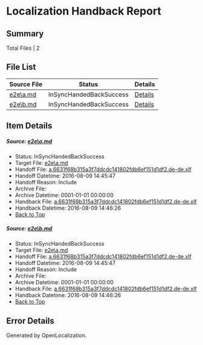# <a name='report-top'></a> Localization Handback Report

## Summary
 Total Files | 2

## File List
 Source File | Status | Details 
 ----------- | ------ | ------- 
 [e2e\a.md](https://github.com/OpenLocalizationTestOrg/oltest/blob/38396869a75c8392c7dc08b5504d76ee88da9d4f/e2e/a.md) | InSyncHandedBackSuccess | [Details](#45d4a5751c1a4fdaf2e5867678f27b0a20270a991)
 [e2e\b.md](https://github.com/OpenLocalizationTestOrg/oltest/blob/38396869a75c8392c7dc08b5504d76ee88da9d4f/e2e/b.md) | InSyncHandedBackSuccess | [Details](#45d4a5751c1a4fdaf2e5867678f27b0a20270a992)

## Item Details
##### <a name='45d4a5751c1a4fdaf2e5867678f27b0a20270a991'></a> Source: [e2e\a.md](https://github.com/OpenLocalizationTestOrg/oltest/blob/38396869a75c8392c7dc08b5504d76ee88da9d4f/e2e/a.md)
* Status: InSyncHandedBackSuccess
* Target File: [e2e\a.md](https://github.com/OpenLocalizationTestOrg/ol-test-dede/blob/a414d247158c58d74dd3133589f029a83ea8ec7e/e2e/a.md)
* Handoff File: [a.6631f68b315a3f7ddcdc141802fdb6ef151d1df2.de-de.xlf](https://github.com/OpenLocalizationTestOrg/olhandoff-e2e/blob/fc920d9a37b37ab52f5c4a3d9c8a2f99ae224cfe/ol-handoff/OpenLocalizationTestOrg/ol-test-dede/ci/ht/a.6631f68b315a3f7ddcdc141802fdb6ef151d1df2.de-de.xlf)
* Handoff Datetime: 2016-08-09 14:45:47
* Handoff Reason: Include
* Archive File: 
* Archive Datetime: 0001-01-01 00:00:00
* Handback File: [a.6631f68b315a3f7ddcdc141802fdb6ef151d1df2.de-de.xlf](https://github.com/OpenLocalizationTestOrg/olhandback-e2e/blob/69eb44b87161df4ba10d96ca32ed582ab9f60bb6/ol-handback/OpenLocalizationTestOrg/ol-test-dede/ci/ht/a.6631f68b315a3f7ddcdc141802fdb6ef151d1df2.de-de.xlf)
* Handback Datetime: 2016-08-09 14:46:26
* [Back to Top](#report-top)

##### <a name='45d4a5751c1a4fdaf2e5867678f27b0a20270a992'></a> Source: [e2e\b.md](https://github.com/OpenLocalizationTestOrg/oltest/blob/38396869a75c8392c7dc08b5504d76ee88da9d4f/e2e/b.md)
* Status: InSyncHandedBackSuccess
* Target File: [e2e\a.md](https://github.com/OpenLocalizationTestOrg/ol-test-dede/blob/a414d247158c58d74dd3133589f029a83ea8ec7e/e2e/a.md)
* Handoff File: [a.6631f68b315a3f7ddcdc141802fdb6ef151d1df2.de-de.xlf](https://github.com/OpenLocalizationTestOrg/olhandoff-e2e/blob/fc920d9a37b37ab52f5c4a3d9c8a2f99ae224cfe/ol-handoff/OpenLocalizationTestOrg/ol-test-dede/ci/ht/a.6631f68b315a3f7ddcdc141802fdb6ef151d1df2.de-de.xlf)
* Handoff Datetime: 2016-08-09 14:45:47
* Handoff Reason: Include
* Archive File: 
* Archive Datetime: 0001-01-01 00:00:00
* Handback File: [a.6631f68b315a3f7ddcdc141802fdb6ef151d1df2.de-de.xlf](https://github.com/OpenLocalizationTestOrg/olhandback-e2e/blob/69eb44b87161df4ba10d96ca32ed582ab9f60bb6/ol-handback/OpenLocalizationTestOrg/ol-test-dede/ci/ht/a.6631f68b315a3f7ddcdc141802fdb6ef151d1df2.de-de.xlf)
* Handback Datetime: 2016-08-09 14:46:26
* [Back to Top](#report-top)


## Error Details

Generated by OpenLocalization.
